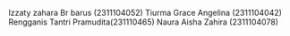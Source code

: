 Izzaty zahara Br barus (2311104052)
Tiurma Grace Angelina (2311104042)
Rengganis Tantri Pramudita(231110465)
Naura Aisha Zahira (2311104078)
